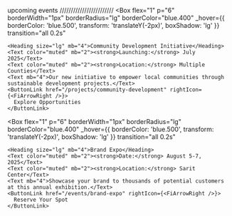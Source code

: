 upcoming events
////////////////////////
<Box 
    flex="1" 
    p="6" 
    borderWidth="1px" 
    borderRadius="lg"
    borderColor="blue.400"
    _hover={{
      borderColor: 'blue.500',
      transform: 'translateY(-2px)',
      boxShadow: 'lg'
    }}
    transition="all 0.2s"
  >
    <Heading size="lg" mb="4">Community Development Initiative</Heading>
    <Text color="muted" mb="2"><strong>Launching:</strong> July 2025</Text>
    <Text color="muted" mb="2"><strong>Location:</strong> Multiple Counties</Text>
    <Text mb="4">Our new initiative to empower local communities through sustainable development projects.</Text>
    <ButtonLink href="/projects/community-development" rightIcon={<FiArrowRight />}>
      Explore Opportunities
    </ButtonLink>
  </Box>

  <Box 
    flex="1" 
    p="6" 
    borderWidth="1px" 
    borderRadius="lg"
    borderColor="blue.400"
    _hover={{
      borderColor: 'blue.500',
      transform: 'translateY(-2px)',
      boxShadow: 'lg'
    }}
    transition="all 0.2s"
  >
    <Heading size="lg" mb="4">Brand Expo</Heading>
    <Text color="muted" mb="2"><strong>Date:</strong> August 5-7, 2025</Text>
    <Text color="muted" mb="2"><strong>Location:</strong> Sarit Center</Text>
    <Text mb="4">Showcase your brand to thousands of potential customers at this annual exhibition.</Text>
    <ButtonLink href="/events/brand-expo" rightIcon={<FiArrowRight />}>
      Reserve Your Spot
    </ButtonLink>
  </Box>
